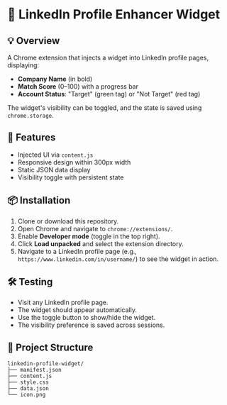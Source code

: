 # 📄 LinkedIn Profile Enhancer Widget

## 💡 Overview

A Chrome extension that injects a widget into LinkedIn profile pages, displaying:

- **Company Name** (in bold)
- **Match Score** (0–100) with a progress bar
- **Account Status**: "Target" (green tag) or "Not Target" (red tag)

The widget's visibility can be toggled, and the state is saved using `chrome.storage`.

## 🚀 Features

- Injected UI via `content.js`
- Responsive design within 300px width
- Static JSON data display
- Visibility toggle with persistent state

## 📦 Installation

1. Clone or download this repository.
2. Open Chrome and navigate to `chrome://extensions/`.
3. Enable **Developer mode** (toggle in the top right).
4. Click **Load unpacked** and select the extension directory.
5. Navigate to a LinkedIn profile page (e.g., `https://www.linkedin.com/in/username/`) to see the widget in action.

## 🛠️ Testing

- Visit any LinkedIn profile page.
- The widget should appear automatically.
- Use the toggle button to show/hide the widget.
- The visibility preference is saved across sessions.

## 🧩 Project Structure

```plaintext
linkedin-profile-widget/
├── manifest.json
├── content.js
├── style.css
├── data.json
└── icon.png
